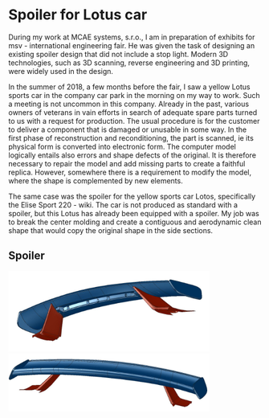 # Spoiler for Lotus car

During my work at MCAE systems, s.r.o., I am in preparation of exhibits for msv - international engineering fair. He was given the task of designing an existing spoiler design that did not include a stop light. Modern 3D technologies, such as 3D scanning, reverse engineering and 3D printing, were widely used in the design.

In the summer of 2018, a few months before the fair, I saw a yellow Lotus sports car in the company car park in the morning on my way to work. Such a meeting is not uncommon in this company. Already in the past, various owners of veterans in vain efforts in search of adequate spare parts turned to us with a request for production. The usual procedure is for the customer to deliver a component that is damaged or unusable in some way. In the first phase of reconstruction and reconditioning, the part is scanned, ie its physical form is converted into electronic form. The computer model logically entails also errors and shape defects of the original. It is therefore necessary to repair the model and add missing parts to create a faithful replica. However, somewhere there is a requirement to modify the model, where the shape is complemented by new elements.

The same case was the spoiler for the yellow sports car Lotos, specifically the Elise Sport 220 - wiki. The car is not produced as standard with a spoiler, but this Lotus has already been equipped with a spoiler. My job was to break the center molding and create a contiguous and aerodynamic clean shape that would copy the original shape in the side sections.

## Spoiler
<p float="left">
  <img src="/Picture/Spoiler&Pylons_1.JPG" width="400" /> 
  <img src="/Picture/Spoiler&Pylons_2.JPG" width="400" /> 
</p>
